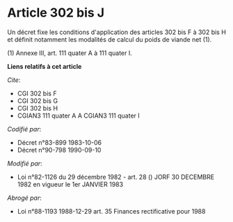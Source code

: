 # Article 302 bis J

Un décret fixe les conditions d'application des articles 302 bis F à 302 bis H et définit notamment les modalités de calcul
du poids de viande net (1).

(1) Annexe III, art. 111 quater A à 111 quater I.

**Liens relatifs à cet article**

_Cite_:

  - CGI 302 bis F
  - CGI 302 bis G
  - CGI 302 bis H
  - CGIAN3 111 quater A A CGIAN3 111 quater I

_Codifié par_:

  - Décret n°83-899 1983-10-06
  - Décret n°90-798 1990-09-10

_Modifié par_:

  - Loi n°82-1126 du 29 décembre 1982 - art. 28 () JORF 30 DECEMBRE 1982 en vigueur le 1er JANVIER 1983

_Abrogé par_:

  - Loi n°88-1193 1988-12-29 art. 35 Finances rectificative pour 1988
